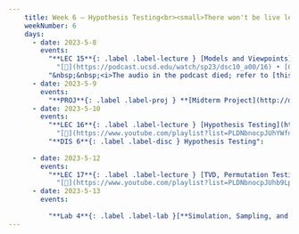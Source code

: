 ```yaml
---
    title: Week 6 – Hypothesis Testing<br><small>There won't be live lecture on Wednesday or Friday, since Suraj is at a <a href="https://cfp.jupytercon.com/2023/talk/XABS9S/">conference</a>. Notebooks and videos for those lectures have already been posted below. On Wednesday from 1-1:50PM in Center 109, tutors will take up common misconceptions from the Midterm Exam.</small>
    weekNumber: 6
    days:
      - date: 2023-5-8
        events:
          "**LEC 15**{: .label .label-lecture } [Models and Viewpoints](http://datahub.ucsd.edu/user-redirect/git-sync?repo=https://github.com/dsc-courses/dsc10-2023-sp&subPath=lectures/lec15/lec15.ipynb) [✏️](resources/lectures/lec15/lec15.html)":
            "[🎥](https://podcast.ucsd.edu/watch/sp23/dsc10_a00/16) • [CIT 11.0-11.1](https://inferentialthinking.com/chapters/11/Testing_Hypotheses.html)"
          "&nbsp;&nbsp;<i>The audio in the podcast died; refer to [this podcast](https://podcast.ucsd.edu/watch/fa22/dsc10_c00/15) from Fall 2022.</i>":
      - date: 2023-5-9
        events:
          "**PROJ**{: .label .label-proj } **[Midterm Project](http://datahub.ucsd.edu/user-redirect/git-sync?repo=https://github.com/dsc-courses/dsc10-2023-sp&subPath=projects/midterm-project/midterm-project.ipynb)** (see [partner guidelines](project-partners))":
      - date: 2023-5-10
        events:
          "**LEC 16**{: .label .label-lecture } [Hypothesis Testing](http://datahub.ucsd.edu/user-redirect/git-sync?repo=https://github.com/dsc-courses/dsc10-2023-sp&subPath=lectures/lec16/lec16.ipynb) [✏️](resources/lectures/lec16/lec16.html) (no live lecture)":
            "[🎥](https://www.youtube.com/playlist?list=PLDNbnocpJUhYWfnX4XCBlVKiMNfaRz7_M) • [CIT 11.2-11.4](https://inferentialthinking.com/chapters/11/2/Multiple_Categories.html)"
          "**DIS 6**{: .label .label-disc } Hypothesis Testing":
                
      - date: 2023-5-12
        events:
          "**LEC 17**{: .label .label-lecture } [TVD, Permutation Testing](http://datahub.ucsd.edu/user-redirect/git-sync?repo=https://github.com/dsc-courses/dsc10-2023-sp&subPath=lectures/lec17/lec17.ipynb) [✏️](resources/lectures/lec17/lec17.html) (no live lecture)":
            "[🎥](https://www.youtube.com/playlist?list=PLDNbnocpJUhb9LpHT7wrv9quD1Gk4wkjI) • [CIT 12.0-12.1](https://inferentialthinking.com/chapters/12/Comparing_Two_Samples.html)"
      - date: 2023-5-13
        events:
          
          "**Lab 4**{: .label .label-lab }[**Simulation, Sampling, and Hypothesis Testing**](http://datahub.ucsd.edu/user-redirect/git-sync?repo=https://github.com/dsc-courses/dsc10-2023-sp&subPath=labs/lab04/lab04.ipynb)":
---
```

